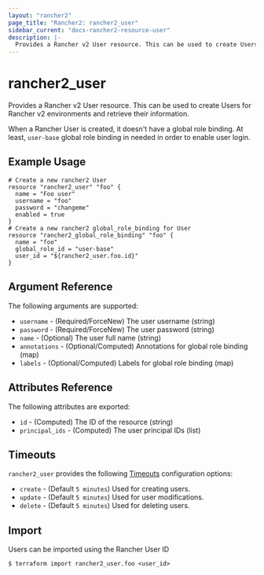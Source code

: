 ```yaml
---
layout: "rancher2"
page_title: "Rancher2: rancher2_user"
sidebar_current: "docs-rancher2-resource-user"
description: |-
  Provides a Rancher v2 User resource. This can be used to create Users for Rancher v2 environments and retrieve their information.
---
```


# rancher2\_user

Provides a Rancher v2 User resource. This can be used to create Users for Rancher v2 environments and retrieve their information.

When a Rancher User is created, it doesn't have a global role binding. At least, `user-base` global role binding in needed in order to enable user login.

## Example Usage

```hcl
# Create a new rancher2 User
resource "rancher2_user" "foo" {
  name = "Foo user"
  username = "foo"
  password = "changeme"
  enabled = true
}
# Create a new rancher2 global_role_binding for User
resource "rancher2_global_role_binding" "foo" {
  name = "foo"
  global_role_id = "user-base"
  user_id = "${rancher2_user.foo.id}"
}
```

## Argument Reference

The following arguments are supported:

* `username` - (Required/ForceNew) The user username (string)
* `password` - (Required/ForceNew) The user password (string)
* `name` - (Optional) The user full name (string)
* `annotations` - (Optional/Computed) Annotations for global role binding (map)
* `labels` - (Optional/Computed) Labels for global role binding (map)


## Attributes Reference

The following attributes are exported:

* `id` - (Computed) The ID of the resource (string)
* `principal_ids` - (Computed) The user principal IDs (list)

## Timeouts

`rancher2_user` provides the following
[Timeouts](https://www.terraform.io/docs/configuration/resources.html#operation-timeouts) configuration options:

- `create` - (Default `5 minutes`) Used for creating users.
- `update` - (Default `5 minutes`) Used for user modifications.
- `delete` - (Default `5 minutes`) Used for deleting users.

## Import

Users can be imported using the Rancher User ID

```
$ terraform import rancher2_user.foo <user_id>
```
